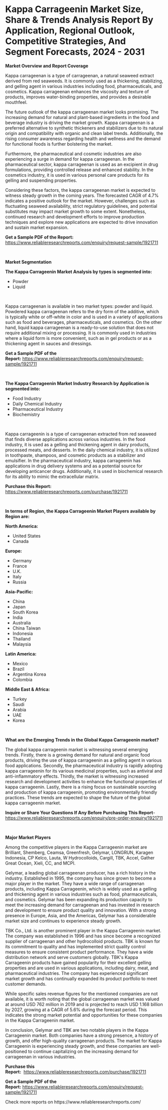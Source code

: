 <p><h1>Kappa Carrageenin Market Size, Share & Trends Analysis Report By Application, Regional Outlook, Competitive Strategies, And Segment Forecasts, 2024 - 2031</h1></p><p><strong>Market Overview and Report Coverage</strong></p>
<p><p>Kappa carrageenan is a type of carrageenan, a natural seaweed extract derived from red seaweeds. It is commonly used as a thickening, stabilizing, and gelling agent in various industries including food, pharmaceuticals, and cosmetics. Kappa carrageenan enhances the viscosity and texture of products, improves water-binding properties, and provides a desirable mouthfeel.</p><p>The future outlook of the kappa carrageenan market looks promising. The increasing demand for natural and plant-based ingredients in the food and beverage industry is driving the market growth. Kappa carrageenan is a preferred alternative to synthetic thickeners and stabilizers due to its natural origin and compatibility with organic and clean label trends. Additionally, the rising consumer awareness regarding health and wellness and the demand for functional foods is further bolstering the market.</p><p>Furthermore, the pharmaceutical and cosmetic industries are also experiencing a surge in demand for kappa carrageenan. In the pharmaceutical sector, kappa carrageenan is used as an excipient in drug formulations, providing controlled release and enhanced stability. In the cosmetics industry, it is used in various personal care products for its gelling and suspending properties.</p><p>Considering these factors, the kappa carrageenan market is expected to witness steady growth in the coming years. The forecasted CAGR of 4.7% indicates a positive outlook for the market. However, challenges such as fluctuating seaweed availability, strict regulatory guidelines, and potential substitutes may impact market growth to some extent. Nonetheless, continued research and development efforts to improve production techniques and explore new applications are expected to drive innovation and sustain market expansion.</p></p>
<p><strong>Get a Sample PDF of the Report:</strong> <a href="https://www.reliableresearchreports.com/enquiry/request-sample/1921711">https://www.reliableresearchreports.com/enquiry/request-sample/1921711</a></p>
<p>&nbsp;</p>
<p><strong>Market Segmentation</strong></p>
<p><strong>The Kappa Carrageenin Market Analysis by types is segmented into:</strong></p>
<p><ul><li>Powder</li><li>Liquid</li></ul></p>
<p>&nbsp;</p>
<p><p>Kappa carrageenan is available in two market types: powder and liquid. Powdered kappa carrageenan refers to the dry form of the additive, which is typically white or off-white in color and is used in a variety of applications such as food and beverages, pharmaceuticals, and cosmetics. On the other hand, liquid kappa carrageenan is a ready-to-use solution that does not require additional mixing or processing. It is commonly used in industries where a liquid form is more convenient, such as in gel products or as a thickening agent in sauces and dressings.</p></p>
<p><strong>Get a Sample PDF of the Report:</strong>&nbsp;<a href="https://www.reliableresearchreports.com/enquiry/request-sample/1921711">https://www.reliableresearchreports.com/enquiry/request-sample/1921711</a></p>
<p>&nbsp;</p>
<p><strong>The Kappa Carrageenin Market Industry Research by Application is segmented into:</strong></p>
<p><ul><li>Food Industry</li><li>Daily Chemical Industry</li><li>Pharmaceutical Industry</li><li>Biochemistry</li></ul></p>
<p>&nbsp;</p>
<p><p>Kappa carrageenin is a type of carrageenan extracted from red seaweed that finds diverse applications across various industries. In the food industry, it is used as a gelling and thickening agent in dairy products, processed meats, and desserts. In the daily chemical industry, it is utilized in toothpaste, shampoos, and cosmetic products as a stabilizer and emulsifier. In the pharmaceutical industry, kappa carrageenin has applications in drug delivery systems and as a potential source for developing anticancer drugs. Additionally, it is used in biochemical research for its ability to mimic the extracellular matrix.</p></p>
<p><strong>Purchase this Report:</strong>&nbsp; <a href="https://www.reliableresearchreports.com/purchase/1921711">https://www.reliableresearchreports.com/purchase/1921711</a></p>
<p>&nbsp;</p>
<p><strong>In terms of Region, the Kappa Carrageenin Market Players available by Region are:</strong></p>
<p>
    <p> <strong> North America: </strong>
        <ul>
            <li>United States</li>
            <li>Canada</li>
        </ul>
        </p> 
    <p> <strong> Europe: </strong>
        <ul>
            <li>Germany</li>
            <li>France</li>
            <li>U.K.</li>
            <li>Italy</li>
            <li>Russia</li>
        </ul>
        </p> 
    <p> <strong> Asia-Pacific: </strong>
        <ul>
            <li>China</li>
            <li>Japan</li>
            <li>South Korea</li>
            <li>India</li>
            <li>Australia</li>
            <li>China Taiwan</li>
            <li>Indonesia</li>
            <li>Thailand</li>
            <li>Malaysia</li>
        </ul>
        </p> 
    <p> <strong> Latin America: </strong>
        <ul>
            <li>Mexico</li>
            <li>Brazil</li>
            <li>Argentina Korea</li>
            <li>Colombia</li>
        </ul>
        </p> 
    <p> <strong> Middle East & Africa: </strong>
        <ul>
            <li>Turkey</li>
            <li>Saudi</li>
            <li>Arabia</li>
            <li>UAE</li>
            <li>Korea</li>
        </ul>
    </p>
    </p>
<p>&nbsp;</p>
<p><strong>What are the Emerging Trends in the Global Kappa Carrageenin market?</strong></p>
<p><p>The global kappa carrageenin market is witnessing several emerging trends. Firstly, there is a growing demand for natural and organic food products, driving the use of kappa carrageenin as a gelling agent in various food applications. Secondly, the pharmaceutical industry is rapidly adopting kappa carrageenin for its various medicinal properties, such as antiviral and anti-inflammatory effects. Thirdly, the market is witnessing increased research and development activities to enhance the functional properties of kappa carrageenin. Lastly, there is a rising focus on sustainable sourcing and production of kappa carrageenin, promoting environmentally friendly practices. These trends are expected to shape the future of the global kappa carrageenin market.</p></p>
<p><strong>Inquire or Share Your Questions If Any Before Purchasing This Report</strong>- <a href="https://www.reliableresearchreports.com/enquiry/pre-order-enquiry/1921711">https://www.reliableresearchreports.com/enquiry/pre-order-enquiry/1921711</a></p>
<p>&nbsp;</p>
<p><strong>Major Market Players</strong></p>
<p><p>Among the competitive players in the Kappa Carrageenin market are Brilliant, Shemberg, Ceamsa, Greenfresh, Gelymar, LONGRUN, Karagen Indonesia, CP Kelco, Lauta, W Hydrocolloids, Cargill, TBK, Accel, Gather Great Ocean, Xieli, CC, and MCPI.</p><p>Gelymar, a leading global carrageenan producer, has a rich history in the industry. Established in 1995, the company has since grown to become a major player in the market. They have a wide range of carrageenan products, including Kappa Carrageenin, which is widely used as a gelling and thickening agent in various industries such as food, pharmaceuticals, and cosmetics. Gelymar has been expanding its production capacity to meet the increasing demand for carrageenan and has invested in research and development to ensure product quality and innovation. With a strong presence in Europe, Asia, and the Americas, Gelymar has a considerable market size and continues to experience steady growth.</p><p>TBK Co., Ltd. is another prominent player in the Kappa Carrageenin market. The company was established in 1996 and has since become a recognized supplier of carrageenan and other hydrocolloid products. TBK is known for its commitment to quality and has implemented strict quality control measures to ensure consistent product performance. They have a wide distribution network and serve customers globally. TBK's Kappa Carrageenin products have gained popularity for their excellent gelling properties and are used in various applications, including dairy, meat, and pharmaceutical industries. The company has experienced significant market growth and has continually expanded its product portfolio to meet customer demands.</p><p>While specific sales revenue figures for the mentioned companies are not available, it is worth noting that the global carrageenan market was valued at around USD 762 million in 2019 and is projected to reach USD 1.168 billion by 2027, growing at a CAGR of 5.6% during the forecast period. This indicates the strong market potential and opportunities for these companies in the Kappa Carrageenin market.</p><p>In conclusion, Gelymar and TBK are two notable players in the Kappa Carrageenin market. Both companies have a strong presence, a history of growth, and offer high-quality carrageenan products. The market for Kappa Carrageenin is experiencing steady growth, and these companies are well-positioned to continue capitalizing on the increasing demand for carrageenan in various industries.</p></p>
<p><strong>Purchase this Report:</strong>&nbsp;&nbsp;<a href="https://www.reliableresearchreports.com/purchase/1921711">https://www.reliableresearchreports.com/purchase/1921711</a></p>
<p></p>
<p><strong>Get a Sample PDF of the Report:</strong>&nbsp;<a href="https://www.reliableresearchreports.com/enquiry/request-sample/1921711">https://www.reliableresearchreports.com/enquiry/request-sample/1921711</a></p>
<p>Check more reports on https://www.reliableresearchreports.com/</p>